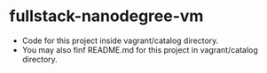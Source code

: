 fullstack-nanodegree-vm
=============

 - Code for this project inside vagrant/catalog directory.
 - You may also finf README.md for this project in vagrant/catalog directory.

